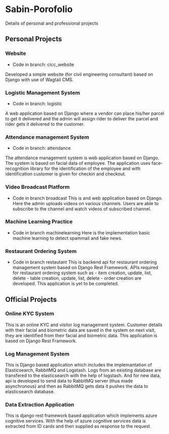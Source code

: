 # Sabin-Porofolio
Details of personal and professional projects

## Personal Projects

### Website
* Code in branch: cicc_website

Developed a simple website (for civil engineering consultant) based on Django with use of Wagtail CMS. 

### Logistic Management System
* Code in branch: logistic

A web application based on Django where a vendor can place his/her parcel to get it delivered and the admin will assign rider to deliver the parcel and rider gets it delivered to the customer. 

### Attendance management System
* Code in branch: attendance

The attendance management system is web application based on Django. The system is based on facial data of employee.
The application uses face-recognition library for the identification of the employee and with identification customer is given for checkin and checkout.


### Video Broadcast Platform
* Code in branch broadcast
This is and web application based on Django. Here the admin uploads videos on various channels.
Users are able to subscribe to the channel and watch videos of subscribed channel.


### Machine Learning Practice
* Code in branch machinelearning
Here is the implementation basic machine learning to detect spammail and fake news.


### Restaurant Ordering System
* Code in branch restautant
This is backend api for restaurant ordering management system based on Django Rest Framework. APIs required for restaurant ordering system such as
      - item creation, update, list, delete
      - table creation, update, list, delete
      - order creation
are developed. This application is yet to be completed.


## Official Projects

### Online KYC System
  This is an online KYC and visitor log management system. Customer details with their facial and biometric data are saved in the system on next visit, they are identified from their facial and biometric data. This application is based on Django Rest Framework.

### Log Management System
  This is Django based application which includes the implemantation of Elasticsearch, RabbitMQ and Logstash. Logs from an existing database are transfered to the elasticsearch with the help of logstash. And for new data, api is developed to send data to RabbitMQ server (thus made asynchronous) and then as RabbitMQ gets data it pushes the data to elasticsearch database.
 
### Data Extraction Application
   This is django rest framework based application which implements azure cognitive services. With the help of azure cognitive services data is extracted from ID cards and then supplied as response to the request.
